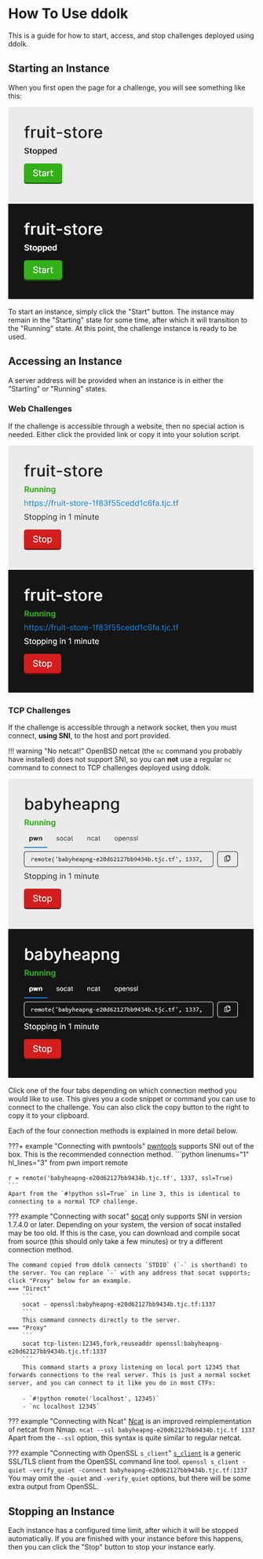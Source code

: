 # How To Use ddolk

This is a guide for how to start, access, and stop challenges deployed using ddolk.

## Starting an Instance

When you first open the page for a challenge, you will see something like this:

![Screenshot showing the fruit-store challenge in a Stopped state](./img/fruit-store-stopped-light.png#only-light)
![Screenshot showing the fruit-store challenge in a Stopped state](./img/fruit-store-stopped-dark.png#only-dark)

To start an instance, simply click the "Start" button. The instance may remain in the "Starting" state for some time, after which it will transition to the "Running" state. At this point, the challenge instance is ready to be used.

## Accessing an Instance

A server address will be provided when an instance is in either the "Starting" or "Running" states.

### Web Challenges

If the challenge is accessible through a website, then no special action is needed. Either click the provided link or copy it into your solution script.

![Screenshot showing the fruit-store challenge in a Running state](./img/fruit-store-running-light.png#only-light)
![Screenshot showing the fruit-store challenge in a Running state](./img/fruit-store-running-dark.png#only-dark)

### TCP Challenges

If the challenge is accessible through a network socket, then you must connect, **using SNI**, to the host and port provided.

!!! warning "No netcat!"
    OpenBSD netcat (the `nc` command you probably have installed) does not support SNI, so you can **not** use a regular `nc` command to connect to TCP challenges deployed using ddolk.

![Screenshot showing the babyheapng challenge in a Running state](./img/babyheapng-running-light.png#only-light)
![Screenshot showing the babyheapng challenge in a Running state](./img/babyheapng-running-dark.png#only-dark)

Click one of the four tabs depending on which connection method you would like to use. This gives you a code snippet or command you can use to connect to the challenge. You can also click the copy button to the right to copy it to your clipboard.

Each of the four connection methods is explained in more detail below.

???+ example "Connecting with pwntools"
    [pwntools](https://github.com/Gallopsled/pwntools) supports SNI out of the box. This is the recommended connection method.
    ```python linenums="1" hl_lines="3"
    from pwn import remote

    r = remote('babyheapng-e20d62127bb9434b.tjc.tf', 1337, ssl=True)
    ```
    Apart from the `#!python ssl=True` in line 3, this is identical to connecting to a normal TCP challenge.

??? example "Connecting with socat"
    [socat](http://www.dest-unreach.org/socat/) only supports SNI in version 1.7.4.0 or later. Depending on your system, the version of socat installed may be too old. If this is the case, you can download and compile socat from source (this should only take a few minutes) or try a different connection method.

    The command copied from ddolk connects `STDIO` (`-` is shorthand) to the server. You can replace `-` with any address that socat supports; click "Proxy" below for an example.
    === "Direct"
        ```
        socat - openssl:babyheapng-e20d62127bb9434b.tjc.tf:1337
        ```
        This command connects directly to the server.
    === "Proxy"
        ```
        socat tcp-listen:12345,fork,reuseaddr openssl:babyheapng-e20d62127bb9434b.tjc.tf:1337
        ```
        This command starts a proxy listening on local port 12345 that forwards connections to the real server. This is just a normal socket server, and you can connect to it like you do in most CTFs:

        - `#!python remote('localhost', 12345)`
        - `nc localhost 12345`

??? example "Connecting with Ncat"
    [Ncat](https://nmap.org/ncat/) is an improved reimplementation of netcat from Nmap.
    ```
    ncat --ssl babyheapng-e20d62127bb9434b.tjc.tf 1337
    ```
    Apart from the `--ssl` option, this syntax is quite similar to regular netcat.

??? example "Connecting with OpenSSL `s_client`"
    [`s_client`](https://www.openssl.org/docs/man1.0.2/man1/openssl-s_client.html) is a generic SSL/TLS client from the OpenSSL command line tool.
    ```
    openssl s_client -quiet -verify_quiet -connect babyheapng-e20d62127bb9434b.tjc.tf:1337
    ```
    You may omit the `-quiet` and `-verify_quiet` options, but there will be some extra output from OpenSSL.

## Stopping an Instance

Each instance has a configured time limit, after which it will be stopped automatically. If you are finished with your instance before this happens, then you can click the "Stop" button to stop your instance early.
